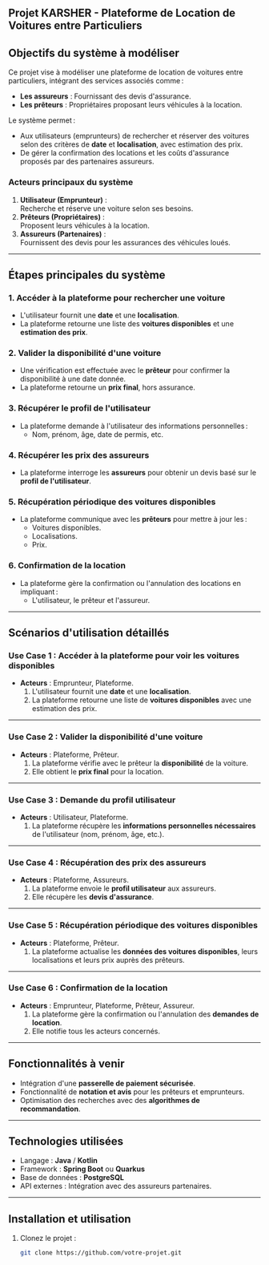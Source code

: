 ## Projet KARSHER - Plateforme de Location de Voitures entre Particuliers

## Objectifs du système à modéliser

Ce projet vise à modéliser une plateforme de location de voitures entre particuliers, intégrant des services associés comme :
- **Les assureurs** : Fournissant des devis d'assurance.
- **Les prêteurs** : Propriétaires proposant leurs véhicules à la location.

Le système permet :
- Aux utilisateurs (emprunteurs) de rechercher et réserver des voitures selon des critères de **date** et **localisation**, avec estimation des prix.
- De gérer la confirmation des locations et les coûts d'assurance proposés par des partenaires assureurs.

### Acteurs principaux du système
1. **Utilisateur (Emprunteur)** :  
   Recherche et réserve une voiture selon ses besoins.
2. **Prêteurs (Propriétaires)** :  
   Proposent leurs véhicules à la location.
3. **Assureurs (Partenaires)** :  
   Fournissent des devis pour les assurances des véhicules loués.

---

## Étapes principales du système

### 1. Accéder à la plateforme pour rechercher une voiture
- L'utilisateur fournit une **date** et une **localisation**.
- La plateforme retourne une liste des **voitures disponibles** et une **estimation des prix**.

### 2. Valider la disponibilité d'une voiture
- Une vérification est effectuée avec le **prêteur** pour confirmer la disponibilité à une date donnée.
- La plateforme retourne un **prix final**, hors assurance.

### 3. Récupérer le profil de l'utilisateur
- La plateforme demande à l'utilisateur des informations personnelles :
    - Nom, prénom, âge, date de permis, etc.

### 4. Récupérer les prix des assureurs
- La plateforme interroge les **assureurs** pour obtenir un devis basé sur le **profil de l'utilisateur**.

### 5. Récupération périodique des voitures disponibles
- La plateforme communique avec les **prêteurs** pour mettre à jour les :
    - Voitures disponibles.
    - Localisations.
    - Prix.

### 6. Confirmation de la location
- La plateforme gère la confirmation ou l'annulation des locations en impliquant :
    - L'utilisateur, le prêteur et l'assureur.

---

## Scénarios d'utilisation détaillés

### **Use Case 1 : Accéder à la plateforme pour voir les voitures disponibles**
- **Acteurs** : Emprunteur, Plateforme.
    1. L'utilisateur fournit une **date** et une **localisation**.
    2. La plateforme retourne une liste de **voitures disponibles** avec une estimation des prix.

---

### **Use Case 2 : Valider la disponibilité d'une voiture**
- **Acteurs** : Plateforme, Prêteur.
    1. La plateforme vérifie avec le prêteur la **disponibilité** de la voiture.
    2. Elle obtient le **prix final** pour la location.

---

### **Use Case 3 : Demande du profil utilisateur**
- **Acteurs** : Utilisateur, Plateforme.
    1. La plateforme récupère les **informations personnelles nécessaires** de l'utilisateur (nom, prénom, âge, etc.).

---

### **Use Case 4 : Récupération des prix des assureurs**
- **Acteurs** : Plateforme, Assureurs.
    1. La plateforme envoie le **profil utilisateur** aux assureurs.
    2. Elle récupère les **devis d'assurance**.

---

### **Use Case 5 : Récupération périodique des voitures disponibles**
- **Acteurs** : Plateforme, Prêteur.
    1. La plateforme actualise les **données des voitures disponibles**, leurs localisations et leurs prix auprès des prêteurs.

---

### **Use Case 6 : Confirmation de la location**
- **Acteurs** : Emprunteur, Plateforme, Prêteur, Assureur.
    1. La plateforme gère la confirmation ou l'annulation des **demandes de location**.
    2. Elle notifie tous les acteurs concernés.

---

## Fonctionnalités à venir
- Intégration d'une **passerelle de paiement sécurisée**.
- Fonctionnalité de **notation et avis** pour les prêteurs et emprunteurs.
- Optimisation des recherches avec des **algorithmes de recommandation**.

---

## Technologies utilisées
- Langage : **Java** / **Kotlin**
- Framework : **Spring Boot** ou **Quarkus**
- Base de données : **PostgreSQL**
- API externes : Intégration avec des assureurs partenaires.

---

## Installation et utilisation
1. Clonez le projet :
   ```bash
   git clone https://github.com/votre-projet.git